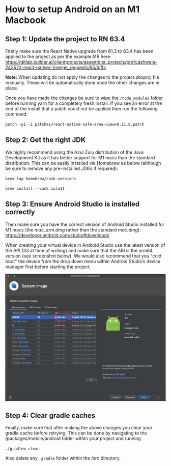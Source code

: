 # How to setup Android on an M1 Macbook

## Step 1: Update the project to RN 63.4

Firstly make sure the React Native upgrade from 61.3 to 63.4 has been applied to the project as per the example MR here: https://gitlab.builder.ai/clientprojects/assembler_projects/prd/cashwala-242572-react-native/-/merge_requests/65/diffs

**Note:** When updating do not apply the changes to the project.pbxproj file manually. These will be automatically done once the other changes are in place.

Once you have made the changes be sure to wipe the `/node_modules` folder before running yarn for a completely fresh install. If you see an error at the end of the install that a patch could not be applied then run the following command:

`patch -p1 -i patches/react-native-safe-area-view+0.11.0.patch`

## Step 2: Get the right JDK

We highly recommend using the Azul Zulu distribution of the Java Development Kit as it has better support for M1 macs than the standard distribution. This can be easily installed via Homebrew as below (although be sure to remove any pre-installed JDKs if required):

`brew tap homebrew/cask-versions`

`brew install --cask zulu11`

## Step 3: Ensure Android Studio is installed correctly

Then make sure you have the correct version of Android Studio installed for M1 macs (the _mac_arm.dmg_ rather than the standard _mac.dmg_): https://developer.android.com/studio#downloads

When creating your virtual device in Android Studio use the latest version of the API (33 at time of writing) and make sure that the ABI is the arm64 version (see screenshot below). We would also recommend that you "cold boot" the device from the drop down menu within Android Studio’s device manager first before starting the project.

![Android Studio device manager](androidM1/media/android-emulator.png)

## Step 4: Clear gradle caches

Finally, make sure that after making the above changes you clear your gradle cache before retrying. This can be done by navigating to the /packages/mobile/android folder within your project and running

`./gradlew clean`

Also delete any `.gradle` folder within the /src directory.
